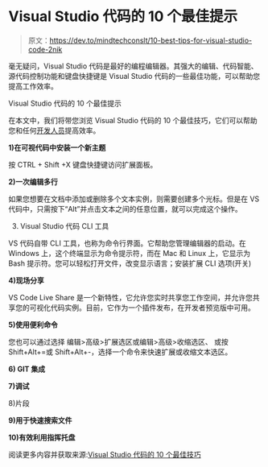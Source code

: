 # Visual Studio 代码的 10 个最佳提示

> 原文：<https://dev.to/mindtechconslt/10-best-tips-for-visual-studio-code-2nik>

毫无疑问，Visual Studio 代码是最好的编程编辑器。其强大的编辑、代码智能、源代码控制功能和键盘快捷键是 Visual Studio 代码的一些最佳功能，可以帮助您提高工作效率。

Visual Studio 代码的 10 个最佳提示

在本文中，我们将带您浏览 Visual Studio 代码的 10 个最佳技巧，它们可以帮助您和任何[开发人员](https://www.mindtechconsultancy.com/hire-asp-net-developer/)提高效率。

**1)在可视代码中安装一个新主题**

按 CTRL + Shift +X 键盘快捷键访问扩展面板。

**2)一次编辑多行**

如果您想要在文档中添加或删除多个文本实例，则需要创建多个光标。但是在 VS 代码中，只需按下“Alt”并点击文本之间的任意位置，就可以完成这个操作。

3) Visual Studio 代码 CLI 工具

VS 代码自带 CLI 工具，也称为命令行界面。它帮助您管理编辑器的启动。在 Windows 上，这个终端显示为命令提示符，而在 Mac 和 Linux 上，它显示为 Bash 提示符。您可以轻松打开文件，改变显示语言；安装扩展 CLI 选项(开关)

**4)现场分享**

VS Code Live Share 是一个新特性，它允许您实时共享您工作空间，并允许您共享您的可视化代码实例。目前，它作为一个插件发布，在开发者预览版中可用。

**5)使用便利命令**

您也可以通过选择
编辑>高级>扩展选区或编辑>高级>收缩选区、
或按 Shift+Alt+=或 Shift+Alt+-，选择一个命令来快速扩展或收缩文本选区。

**6) GIT 集成**

**7)调试**

8)片段

**9)用于快速搜索文件**

**10)有效利用指挥托盘**

阅读更多内容并获取来源:[Visual Studio 代码的 10 个最佳技巧](https://www.mindtechconsultancy.com/tips-for-visual-studio-code/)